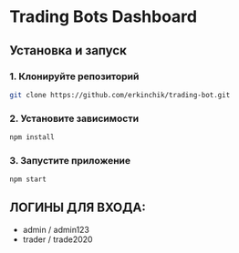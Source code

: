 # Trading Bots Dashboard


## Установка и запуск

### 1. Клонируйте репозиторий

```bash
git clone https://github.com/erkinchik/trading-bot.git
```

### 2. Установите зависимости

```bash 
npm install
```

### 3. Запустите приложение

```bash 
npm start
```


## ЛОГИНЫ ДЛЯ ВХОДА: 
  - admin / admin123
  - trader / trade2020
